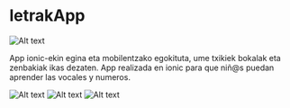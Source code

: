 # letrakApp

![Alt text](https://github.com/anderuraga/letrakApp/blob/master/screnshoots/logo_255.png)

App ionic-ekin egina eta mobilentzako egokituta, ume txikiek bokalak eta zenbakiak ikas dezaten.
App realizada en ionic para que niñ@s puedan aprender las vocales y numeros.


![Alt text](https://github.com/anderuraga/letrakApp/blob/master/screnshoots/screenshot1.png)
![Alt text](https://github.com/anderuraga/letrakApp/blob/master/screnshoots/screenshot2.png)
![Alt text](https://github.com/anderuraga/letrakApp/blob/master/screnshoots/screenshot3.png)
